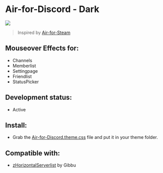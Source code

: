 # Air-for-Discord - Dark
<image src="https://i.imgur.com/AVzYLQE.png">

> Inspired by [Air-for-Steam](https://github.com/airforsteam/Air-for-Steam)

## Mouseover Effects for:
- Channels
- Memberlist
- Settingpage
- Friendlist
- StatusPicker

## Development status:
 - Active

## Install:
- Grab the [Air-for-Discord.theme.css](https://github.com/MadameSolette/BetterDiscord/blob/master/Themes/Air-for-Discord/Dark/Air-for-Discord.theme.css) file and put it in your theme folder.

## Compatible with:
- [zHorizontalServerlist](https://github.com/Gibbu/BetterDiscord-Themes/tree/master/HorizontalServerlist) by Gibbu
